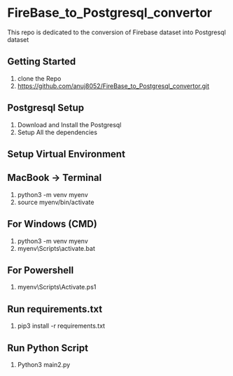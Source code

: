 # FireBase_to_Postgresql_convertor
This repo is dedicated to the conversion of Firebase dataset into Postgresql dataset

## Getting Started

1. clone the Repo
2. https://github.com/anuj8052/FireBase_to_Postgresql_convertor.git

## Postgresql Setup
1. Download and Install the Postgresql
2. Setup All the dependencies

## Setup Virtual Environment
  ## MacBook -> Terminal
  1. python3 -m venv myenv
  2. source myenv/bin/activate

  ## For Windows (CMD)
  1. python3 -m venv myenv
  2. myenv\Scripts\activate.bat

  ## For Powershell
  1. myenv\Scripts\Activate.ps1

## Run requirements.txt
1. pip3 install -r requirements.txt

## Run Python Script
1. Python3 main2.py

   


